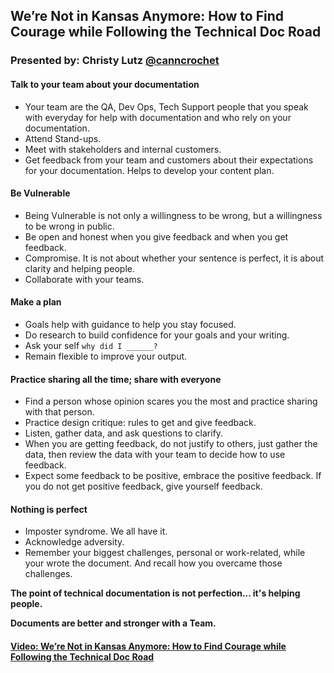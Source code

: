 
## We’re Not in Kansas Anymore: How to Find Courage while Following the Technical Doc Road

### Presented by: Christy Lutz [@canncrochet](https://twitter.com/canncrochet)


#### Talk to your team about your documentation
* Your team are the QA, Dev Ops, Tech Support people that you speak with everyday for help with documentation and who rely on your documentation.
* Attend Stand-ups.
* Meet with stakeholders and internal customers.
* Get feedback from your team and customers about their expectations for your documentation. Helps to develop your content plan.


#### Be Vulnerable
* Being Vulnerable is not only a willingness to be wrong, but a willingness to be wrong in public.
* Be open and honest when you give feedback and when you get feedback.
* Compromise. It is not about whether your sentence is perfect, it is about clarity and helping people.
* Collaborate with your teams.


#### Make a plan
* Goals help with guidance to help you stay focused.
* Do research to build confidence for your goals and your writing.
 * Ask your self `why did I ______?`
 * Remain flexible to improve your output.


#### Practice sharing all the time; share with everyone
* Find a person whose opinion scares you the most and practice sharing with that person.
* Practice design critique: rules to get and give feedback.
 * Listen, gather data, and ask questions to clarify.
  * When you are getting feedback, do not justify to others, just gather the data, then review the data with your team to decide how to use feedback.
  * Expect some feedback to be positive, embrace the positive feedback. If you do not get positive feedback, give yourself feedback.


#### Nothing is perfect
* Imposter syndrome. We all have it.
* Acknowledge adversity.
 * Remember your biggest challenges, personal or work-related, while your wrote the document. And recall how you overcame those challenges.

**The point of technical documentation is not perfection... it's helping people.**

**Documents are better and stronger with a Team.**


#### [Video: We’re Not in Kansas Anymore: How to Find Courage while Following the Technical Doc Road](https://youtu.be/C8pvvgwboJc)
